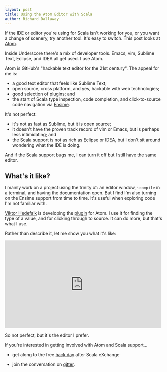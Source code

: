 ```yaml
---
layout: post
title: Using the Atom Editor with Scala
author: Richard Dallaway
---
```


If the IDE or editor you're using for Scala isn't working for you, or you want a change of scenery, try another tool.  It's easy to switch. This post looks at [Atom].

[Viktor Hedefalk]: https://github.com/hedefalk
[Atom]: https://atom.io/
[plugin]: https://github.com/ensime/ensime-atom
[gitter]: https://gitter.im/ensime/ensime-atom
[hack day]: https://skillsmatter.com/conferences/7402-scalaxhack
[Ensime]: https://github.com/ensime

<!-- break -->

Inside Underscore there's a mix of developer tools. Emacs, vim, Sublime Text, Eclipse, and IDEA all get used. I use Atom.

Atom is GitHub's "hackable text editor for the 21st century". The appeal for me is:

- a good text editor that feels like Sublime Text;
- open source, cross platform, and yes, hackable with web technologies;
- good selection of plugins; and
- the start of Scala type inspection, code completion, and click-to-source code navigation via [Ensime].

It's not perfect:

- it's not as fast as Sublime, but it is open source;
- it doesn't have the proven track record of vim or Emacs, but is perhaps less intimidating; and
- the Scala support is not as rich as Eclipse or IDEA, but I don't sit around wondering what the IDE is doing.

And if the Scala support bugs me, I can turn it off but I still have the same editor.

## What's it like?

I mainly work on a project using the trinity of: an editor window, `~compile` in a terminal, and having the documentation open. But I find I'm also turning on the Ensime support from time to time. It's useful when exploring code I'm not familiar with.

[Viktor Hedefalk] is developing the [plugin] for Atom.  I use it for finding the type of a value, and for clicking through to source. It can do more, but that's what I use.

Rather than describe it, let me show you what it's like:

<iframe src="https://player.vimeo.com/video/144341738" width="500" height="281" frameborder="0" webkitallowfullscreen mozallowfullscreen allowfullscreen></iframe>

So not perfect, but it's the editor I prefer.

If you're interested in getting involved with Atom and Scala support...

- get along to the free [hack day] after Scala eXchange

- join the conversation on [gitter].

